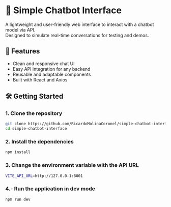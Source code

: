 # 💬 Simple Chatbot Interface

A lightweight and user-friendly web interface to interact with a chatbot model via API.  
Designed to simulate real-time conversations for testing and demos.

## 🚀 Features

- Clean and responsive chat UI
- Easy API integration for any backend
- Reusable and adaptable components
- Built with React and Axios

## 🛠️ Getting Started

### 1. Clone the repository

```bash
git clone https://github.com/RicardoMolinaCoronel/simple-chatbot-interface.git
cd simple-chatbot-interface
```
### 2. Install the dependencies
```bash
npm install
```

### 3. Change the environment variable with the API URL
```bash
VITE_API_URL=http://127.0.0.1:8001
```

### 4.- Run the application in dev mode
```bash
npm run dev
```
